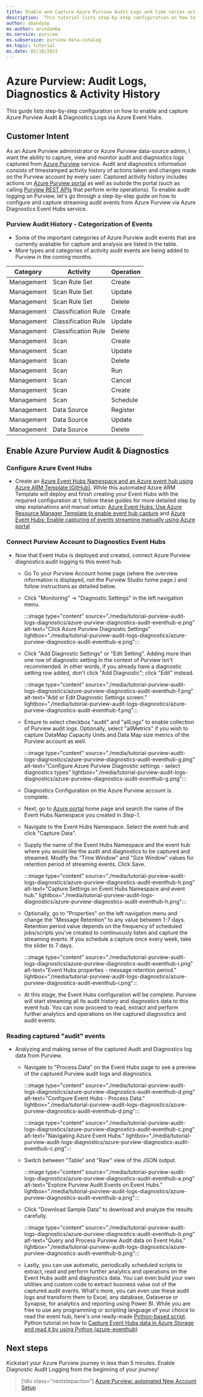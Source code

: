 ```yaml
---
title: Enable and Capture Azure Purview Audit Logs and time series activity history via Azure Diagnostics Event Hubs
description:  This tutorial lists step-by-step configuration on how to enable and capture Azure Purview Audit Logs and time series activity history via Diagnostics Event Hubs.
author: abandyop
ms.author: arindamba
ms.service: purview
ms.subservice: purview-data-catalog
ms.topic: tutorial
ms.date: 02/10/2022
---
```


# Azure Purview: Audit Logs, Diagnostics & Activity History

This guide lists step-by-step configuration on how to enable and capture Azure Purview Audit & Diagnostics Logs via Azure Event Hubs. 

## Customer Intent

As an Azure Purview administrator or Azure Purview data-source admin, I want the ability to capture, view and monitor audit and diagnostics logs captured from [Azure Purview](https://azure.microsoft.com/services/purview/#get-started) service. Audit and diagnostics information consists of timestamped activity history of actions taken and changes made on the Purview account by every user. Captured activity history includes actions on [Azure Purview portal](https://ms.web.purview.azure.com) as well as outside the portal (such as calling [Purview REST APIs](/rest/api/purview/) that perform write operations). To enable audit logging on Purview, let's go through a step-by-step guide on how to configure and capture streaming audit events from Azure Purview via Azure Diagnostics Event Hubs service.


### Purview Audit History - Categorization of Events

- Some of the important categories of Azure Purview audit events that are currently available for capture and analysis are listed in the table. 
- More types and categories of activity audit events are being added to Purview in the coming months.

| Category   	| Activity            	| Operation       	|
|------------	|---------------------	|-----------------	|
| Management 	| Scan Rule Set       	| Create          	|
| Management 	| Scan Rule Set       	| Update          	|
| Management 	| Scan Rule Set       	| Delete          	|
| Management 	| Classification Rule 	| Create          	|
| Management 	| Classification Rule 	| Update          	|
| Management 	| Classification Rule 	| Delete          	|
| Management 	| Scan                	| Create          	|
| Management 	| Scan                	| Update          	|
| Management 	| Scan                	| Delete          	|
| Management 	| Scan                	| Run             	|
| Management 	| Scan                	| Cancel          	|
| Management 	| Scan                	| Create            |
| Management 	| Scan                	| Schedule          |
| Management 	| Data Source         	| Register        	|
| Management 	| Data Source         	| Update          	|
| Management 	| Data Source         	| Delete          	|

## Enable Azure Purview Audit & Diagnostics 

### Configure Azure Event Hubs

- Create an [Azure Event Hubs Namespace and an Azure event hub using Azure ARM Template (GitHub)](https://github.com/Azure/azure-quickstart-templates/tree/master/quickstarts/microsoft.eventhub/eventhubs-create-namespace-and-enable-capture). While this automated Azure ARM Template will deploy and finish creating your Event Hubs with the required configuration at t; follow these guides for more detailed step by step explanations and manual setup: [Azure Event Hubs: Use Azure Resource Manager Template to enable event hub capture](../event-hubs/event-hubs-resource-manager-namespace-event-hub-enable-capture.md) and [Azure Event Hubs: Enable capturing of events streaming manually using Azure portal](../event-hubs/event-hubs-capture-enable-through-portal.md)

### Connect Purview Account to Diagnostics Event Hubs

- Now that Event Hubs is deployed and created, connect Azure Purview diagnostics audit logging to this event hub.

  - Go To your Purview Account home page (where the overview information is displayed, not the Purview Studio home page.) and follow instructions as detailed below.

  - Click "Monitoring" -> "Diagnostic Settings" in the left navigation menu.

    :::image type="content" source="./media/tutorial-purview-audit-logs-diagnostics/azure-purview-diagnostics-audit-eventhub-e.png" alt-text="Click Azure Purview Diagnostic Settings" lightbox="./media/tutorial-purview-audit-logs-diagnostics/azure-purview-diagnostics-audit-eventhub-e.png":::

  - Click "Add Diagnostic Settings" or "Edit Setting". Adding more than one row of diagnostic setting in the context of Purview isn't recommended. In other words, if you already have a diagnostic setting row added, don't click "Add Diagnostic"; click "Edit" instead.

    :::image type="content" source="./media/tutorial-purview-audit-logs-diagnostics/azure-purview-diagnostics-audit-eventhub-f.png" alt-text="Add or Edit Diagnostic Settings screen." lightbox="./media/tutorial-purview-audit-logs-diagnostics/azure-purview-diagnostics-audit-eventhub-f.png":::

  - Ensure to select checkbox "audit" and "allLogs" to enable collection of Purview audit logs. Optionally, select "allMetrics" if you wish to capture DataMap Capacity Units and Data Map size metrics of the Purview account as well.

    :::image type="content" source="./media/tutorial-purview-audit-logs-diagnostics/azure-purview-diagnostics-audit-eventhub-g.png" alt-text="Configure Azure Purview Diagnostic settings - select diagnostics types" lightbox="./media/tutorial-purview-audit-logs-diagnostics/azure-purview-diagnostics-audit-eventhub-g.png":::

  - Diagnostics Configuration on the Azure Purview account is complete. 

  - Next, go to [Azure portal](https://portal.azure.com) home page and search the name of the Event Hubs Namespace you created in *Step-1*.

  - Navigate to the Event Hubs Namespace. Select the event hub and click "Capture Data". 

  - Supply the name of the Event Hubs Namespace and the event hub where you would like the audit and diagnostics to be captured and streamed. Modify the "Time Window" and "Size Window" values for retention period of streaming events. Click Save.

    :::image type="content" source="./media/tutorial-purview-audit-logs-diagnostics/azure-purview-diagnostics-audit-eventhub-h.png" alt-text="Capture Settings on Event Hubs Namespace and event hub." lightbox="./media/tutorial-purview-audit-logs-diagnostics/azure-purview-diagnostics-audit-eventhub-h.png":::

  - Optionally, go to "Properties" on the left navigation menu and change the "Message Retention" to any value between 1-7 days. Retention period value depends on the frequency of scheduled jobs/scripts you've created to continuously listen and capture the streaming events. If you schedule a capture once every week, take the slider to 7 days.

    :::image type="content" source="./media/tutorial-purview-audit-logs-diagnostics/azure-purview-diagnostics-audit-eventhub-i.png" alt-text="Event Hubs properties - message retention period." lightbox="./media/tutorial-purview-audit-logs-diagnostics/azure-purview-diagnostics-audit-eventhub-i.png":::

  - At this stage, the Event Hubs configuration will be complete. Purview will start streaming all its audit history and diagnostics data to this event hub. You can now proceed to read, extract and perform further analytics and operations on the captured diagnostics and audit events.

### Reading captured "audit" events

- Analyzing and making sense of the captured Audit and Diagnostics log data from Purview.

  - Navigate to "Process Data" on the Event Hubs page to see a preview of the captured Purview audit logs and diagnostics.

    :::image type="content" source="./media/tutorial-purview-audit-logs-diagnostics/azure-purview-diagnostics-audit-eventhub-d.png" alt-text="Configure Event Hubs - Process Data." lightbox="./media/tutorial-purview-audit-logs-diagnostics/azure-purview-diagnostics-audit-eventhub-d.png":::

    :::image type="content" source="./media/tutorial-purview-audit-logs-diagnostics/azure-purview-diagnostics-audit-eventhub-c.png" alt-text="Navigating Azure Event Hubs." lightbox="./media/tutorial-purview-audit-logs-diagnostics/azure-purview-diagnostics-audit-eventhub-c.png":::

  - Switch between "Table" and "Raw" view of the JSON output.

    :::image type="content" source="./media/tutorial-purview-audit-logs-diagnostics/azure-purview-diagnostics-audit-eventhub-a.png" alt-text="Explore Purview Audit Events on Event Hubs." lightbox="./media/tutorial-purview-audit-logs-diagnostics/azure-purview-diagnostics-audit-eventhub-a.png":::

  - Click "Download Sample Data" to download and analyze the results carefully.

    :::image type="content" source="./media/tutorial-purview-audit-logs-diagnostics/azure-purview-diagnostics-audit-eventhub-b.png" alt-text="Query and Process Purview Audit data on Event Hubs." lightbox="./media/tutorial-purview-audit-logs-diagnostics/azure-purview-diagnostics-audit-eventhub-b.png":::

  - Lastly, you can use automatic, periodically scheduled scripts to extract, read and perform further analytics and operations on the Event Hubs audit and diagnostics data. You can even build your own utilities and custom code to extract business value out of the captured audit events. What's more, you can even use these audit logs and transform them to Excel, any database, Dataverse or Synapse, for analytics and reporting using Power BI. While you are free to use any programming or scripting language of your choice to read the event hub, here's one ready-made [Python-based script](https://github.com/Azure/Azure-Purview-API-PowerShell/blob/main/purview_atlas_eventhub_sample.py). Python tutorial on how to [Capture Event Hubs data in Azure Storage and read it by using Python (azure-eventhub)](../event-hubs/event-hubs-capture-python.md) 


## Next steps

Kickstart your Azure Purview journey in less than 5 minutes. Enable Diagnostic Audit Logging from the beginning of your journey!
> [!div class="nextstepaction"] 
> [Azure Purview: automated New Account Setup](https://aka.ms/PurviewKickstart) 
